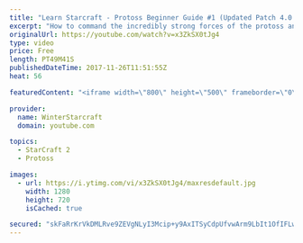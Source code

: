 ```yaml
---
title: "Learn Starcraft - Protoss Beginner Guide #1 (Updated Patch 4.0 FREE TO PLAY)"
excerpt: "How to command the incredibly strong forces of the protoss and cover weaknesses against the other inferior races. Updated for patch 4.0! This guide is not intended for COMPLETELY new players, but those who have played several games/campaign missions and grasp the very basics."
originalUrl: https://youtube.com/watch?v=x3ZkSX0tJg4
type: video
price: Free
length: PT49M41S
publishedDateTime: 2017-11-26T11:51:55Z
heat: 56

featuredContent: "<iframe width=\"800\" height=\"500\" frameborder=\"0\" src=\"https://www.youtube.com/embed/x3ZkSX0tJg4\" allow=\"accelerometer; autoplay; encrypted-media; gyroscope; picture-in-picture\" allowfullscreen></iframe>"

provider:
  name: WinterStarcraft
  domain: youtube.com

topics:
  - StarCraft 2
  - Protoss

images:
  - url: https://i.ytimg.com/vi/x3ZkSX0tJg4/maxresdefault.jpg
    width: 1280
    height: 720
    isCached: true

secured: "skFaRrKrVkDMLRve9ZEVgNLyI3Mcip+y9AxITSyCdpUfvwArm9LbIt1OfIFLwQa+l/ZPk0Ke0NOnnBbHCrZHbFGeBvD23g2uT65mkbvoiqhMsN1uEJPPkIAKGObhr2NrQrs96AmF5z9aWItLTLsttLEsAsYGq4ZzaVSVMlHuQBmXfWH982/ImFQ/bZXra5WFZ1Peu+H89mNm/udUk1vHUKmo1rPaSr6k7AoizoKl6HN7vBL0q9EcTc+Lld7cHRba46+t4Yx7ZSo1ejzvz1ZFNaOSgSzZtxD84JV4ALBoLYqHoP9gtOZwhl3ZPtO3lZ6kWbULwMW/H5w5+ukKV1UF3F44300sh/Autz1QKWKOnQbFkAWGlLL1w2o56KW75zRcut7WtlqZJzBPwzUbMUKJnyNUsBPSU9U/89w8Xf7k7JH4SZ9zQ9QX4tF5ldYk25tC;vX5/FAfye1eUUovMXLe0BA=="
---
```


